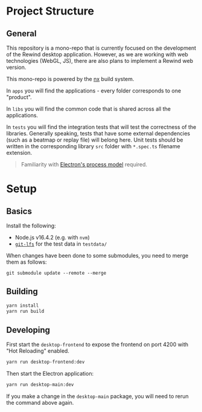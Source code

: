 Project Structure
===

General
---

This repository is a mono-repo that is currently focused on the development of the Rewind desktop application. However,
as we are working with web technologies (WebGL, JS), there are also plans to implement a Rewind web version.

This mono-repo is powered by the [nx](https://nx.dev/) build system.

In `apps` you will find the applications - every folder corresponds to one "product".

In `libs` you will find the common code that is shared across all the applications.

In `tests` you will find the integration tests that will test the correctness of the libraries. Generally speaking,
tests that have some external dependencies (such as a beatmap or replay file) will belong here. Unit tests should be
written in the corresponding library `src` folder with `*.spec.ts` filename extension.

> Familiarity with [Electron's process model](https://www.electronjs.org/docs/latest/tutorial/process-model) required.
 
Setup
===
Basics
---

Install the following:

* Node.js v16.4.2 (e.g. with `nvm`)
* [`git-lfs`](https://git-lfs.github.com/) for the test data in `testdata/`


When changes have been done to some submodules, you need to merge them as follows:
```
git submodule update --remote --merge
```

Building
---

```bash
yarn install
yarn run build
```

Developing
---

First start the `desktop-frontend` to expose the frontend on port 4200 with "Hot Reloading" enabled.

```bash
yarn run desktop-frontend:dev
```

Then start the Electron application:

```bash
yarn run desktop-main:dev
```

If you make a change in the `desktop-main` package, you will need to rerun the command above again.
